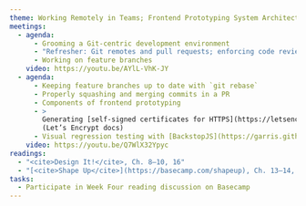 ```yaml
---
theme: Working Remotely in Teams; Frontend Prototyping System Architecture
meetings:
  - agenda:
      - Grooming a Git-centric development environment
      - "Refresher: Git remotes and pull requests; enforcing code reviews"
      - Working on feature branches
    video: https://youtu.be/AYlL-VhK-JY
  - agenda:
      - Keeping feature branches up to date with `git rebase`
      - Properly squashing and merging commits in a PR
      - Components of frontend prototyping
      - >
        Generating [self-signed certificates for HTTPS](https://letsencrypt.org/docs/certificates-for-localhost/)
        (Let’s Encrypt docs)
      - Visual regression testing with [BackstopJS](https://garris.github.io/BackstopJS/)
    video: https://youtu.be/Q7WlX32Ypyc
readings:
  - "<cite>Design It!</cite>, Ch. 8–10, 16"
  - "[<cite>Shape Up</cite>](https://basecamp.com/shapeup), Ch. 13–14, Conclusion"
tasks:
  - Participate in Week Four reading discussion on Basecamp
---
```

